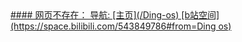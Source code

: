 <a href="/404.html">
#### 网页不存在：
导航:
[主页](/Ding-os)
[b站空间](https://space.bilibili.com/543849786#from=Ding os)
